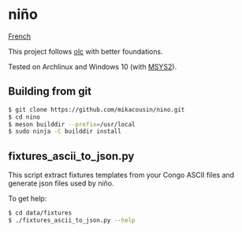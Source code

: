 # niño

[French](README.fr.md)

This project follows [olc](https://mikacousin.github.io/olc) with better foundations.

Tested on Archlinux and Windows 10 (with [MSYS2](https://www.msys2.org)).

## Building from git

```bash
$ git clone https://github.com/mikacousin/nino.git
$ cd nino
$ meson builddir --prefix=/usr/local
$ sudo ninja -C builddir install
```

## fixtures_ascii_to_json.py

This script extract fixtures templates from your Congo ASCII files and generate json files used by niño.

To get help:

```bash
$ cd data/fixtures
$ ./fixtures_ascii_to_json.py --help
```
